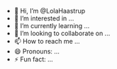 - 👋 Hi, I’m @LolaHaastrup
- 👀 I’m interested in ...
- 🌱 I’m currently learning ...
- 💞️ I’m looking to collaborate on ...
- 📫 How to reach me ...
- 😄 Pronouns: ...
- ⚡ Fun fact: ...

<!---
LolaHaastrup/LolaHaastrup is a ✨ special ✨ repository because its `README.md` (this file) appears on your GitHub profile.
You can click the Preview link to take a look at your changes.
--->
